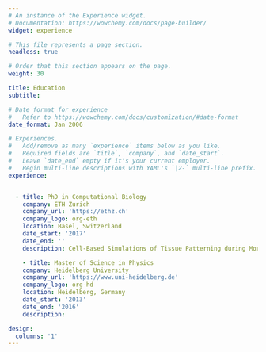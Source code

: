 ```yaml
---
# An instance of the Experience widget.
# Documentation: https://wowchemy.com/docs/page-builder/
widget: experience

# This file represents a page section.
headless: true

# Order that this section appears on the page.
weight: 30

title: Education
subtitle:

# Date format for experience
#   Refer to https://wowchemy.com/docs/customization/#date-format
date_format: Jan 2006

# Experiences.
#   Add/remove as many `experience` items below as you like.
#   Required fields are `title`, `company`, and `date_start`.
#   Leave `date_end` empty if it's your current employer.
#   Begin multi-line descriptions with YAML's `|2-` multi-line prefix.
experience:


  - title: PhD in Computational Biology
    company: ETH Zurich
    company_url: 'https://ethz.ch'
    company_logo: org-eth
    location: Basel, Switzerland
    date_start: '2017'
    date_end: ''
    description: Cell-Based Simulations of Tissue Patterning during Morphogenesis

    - title: Master of Science in Physics
    company: Heidelberg University
    company_url: 'https://www.uni-heidelberg.de'
    company_logo: org-hd
    location: Heidelberg, Germany
    date_start: '2013'
    date_end: '2016'
    description: 

design:
  columns: '1'
---
```

